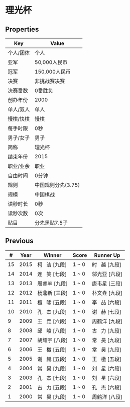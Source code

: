 # 理光杯

## Properties

| Key | Value |
| --- | ----- |
| 个人/团体 | 个人 |
| 亚军 | 50,000人民币 |
| 冠军 | 150,000人民币 |
| 决赛 | 非挑战赛决赛 |
| 决赛番数 | 0番胜负 |
| 创办年份 | 2000 |
| 单人/双人 | 单人 |
| 慢棋/快棋 | 慢棋 |
| 每手时限 | 0秒 |
| 男子/女子 | 男子 |
| 简称 | 理光杯 |
| 结束年份 | 2015 |
| 职业/业余 | 职业 |
| 自由时间 | 0分钟 |
| 规则 | 中国规则分先(3.75) |
| 规模 | 中国棋战 |
| 读秒时长 | 0秒 |
| 读秒次数 | 0次 |
| 贴目 | 分先黑贴7.5子 |

## Previous

| # | Year | Winner | Score | Runner Up |
| --- | --- | --- | --- | --- |
| 15 | 2015 | 柯   洁 [九段] | 1 ~ 0 | 时   越 [九段] |
| 14 | 2014 | 连   笑 [七段] | 1 ~ 0 | 邬光亚 [六段] |
| 13 | 2013 | 周睿羊 [九段] | 1 ~ 0 | 唐韦星 [三段] |
| 12 | 2012 | 杨鼎新 [三段] | 1 ~ 0 | 朴文垚 [九段] |
| 11 | 2011 | 檀   啸 [五段] | 1 ~ 0 | 李   喆 [六段] |
| 10 | 2010 | 孔   杰 [九段] | 1 ~ 0 | 谢   赫 [七段] |
| 9 | 2009 | 王   垚 [六段] | 1 ~ 0 | 周鹤洋 [九段] |
| 8 | 2008 | 邱   峻 [八段] | 1 ~ 0 | 古   力 [九段] |
| 7 | 2007 | 胡耀宇 [八段] | 1 ~ 0 | 常   昊 [九段] |
| 6 | 2006 | 王   檄 [五段] | 1 ~ 0 | 常   昊 [九段] |
| 5 | 2005 | 谢   赫 [五段] | 1 ~ 0 | 王   檄 [五段] |
| 4 | 2004 | 常   昊 [九段] | 1 ~ 0 | 刘   星 [六段] |
| 3 | 2003 | 孔   杰 [七段] | 1 ~ 0 | 刘   星 [六段] |
| 2 | 2001 | 古   力 [五段] | 1 ~ 0 | 孔   杰 [六段] |
| 1 | 2000 | 常   昊 [九段] | 1 ~ 0 | 周鹤洋 [八段] |

